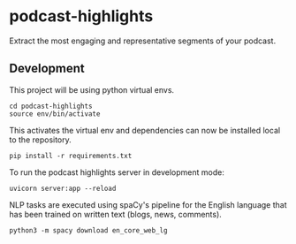 # podcast-highlights

Extract the most engaging and representative segments of your podcast.

## Development

This project will be using python virtual envs.

```
cd podcast-highlights
source env/bin/activate
```

This activates the virtual env and dependencies can now be installed local to the repository.

```
pip install -r requirements.txt
```

To run the podcast highlights server in development mode:

```
uvicorn server:app --reload
```

NLP tasks are executed using spaCy's pipeline for the English language that has been trained on written text (blogs, news, comments).

```
python3 -m spacy download en_core_web_lg
```
